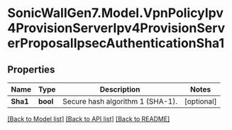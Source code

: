 # SonicWallGen7.Model.VpnPolicyIpv4ProvisionServerIpv4ProvisionServerProposalIpsecAuthenticationSha1

## Properties

Name | Type | Description | Notes
------------ | ------------- | ------------- | -------------
**Sha1** | **bool** | Secure hash algorithm 1 (SHA-1). | [optional] 

[[Back to Model list]](../README.md#documentation-for-models) [[Back to API list]](../README.md#documentation-for-api-endpoints) [[Back to README]](../README.md)

